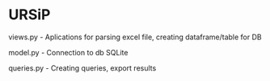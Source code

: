 # URSiP

views.py - Aplications for parsing excel file, creating dataframe/table for DB

model.py - Connection to db SQLite

queries.py - Creating queries, export results
